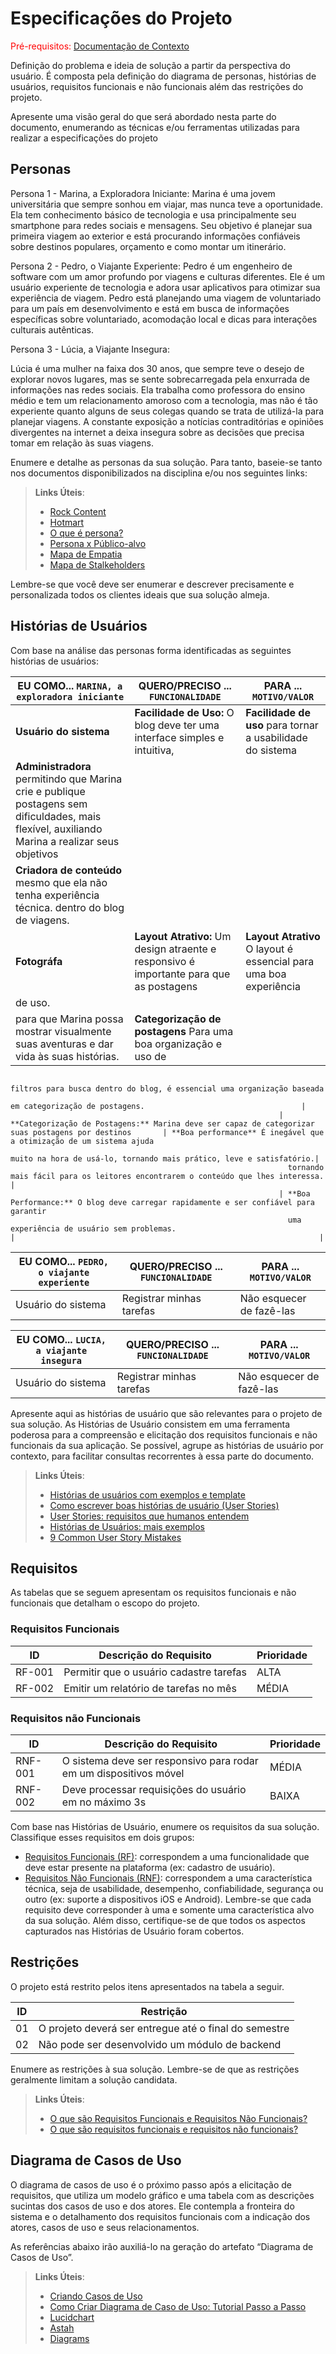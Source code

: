 # Especificações do Projeto

<span style="color:red">Pré-requisitos: <a href="1-Documentação de Contexto.md"> Documentação de Contexto</a></span>

Definição do problema e ideia de solução a partir da perspectiva do usuário. É composta pela definição do  diagrama de personas, histórias de usuários, requisitos funcionais e não funcionais além das restrições do projeto.

Apresente uma visão geral do que será abordado nesta parte do documento, enumerando as técnicas e/ou ferramentas utilizadas para realizar a especificações do projeto

## Personas

Persona 1 - Marina, a Exploradora Iniciante:
Marina é uma jovem universitária que sempre sonhou em viajar, mas nunca teve a oportunidade. Ela tem conhecimento básico de tecnologia e usa principalmente seu smartphone para redes sociais e mensagens. Seu objetivo é planejar sua primeira viagem ao exterior e está procurando informações confiáveis sobre destinos populares, orçamento e como montar um itinerário.


Persona 2 - Pedro, o Viajante Experiente:
Pedro é um engenheiro de software com um amor profundo por viagens e culturas diferentes. Ele é um usuário experiente de tecnologia e adora usar aplicativos para otimizar sua experiência de viagem. Pedro está planejando uma viagem de voluntariado para um país em desenvolvimento e está em busca de informações específicas sobre voluntariado, acomodação local e dicas para interações culturais autênticas.


Persona 3 - Lúcia, a Viajante Insegura:

Lúcia é uma mulher na faixa dos 30 anos, que sempre teve o desejo de explorar novos lugares, mas se sente sobrecarregada pela enxurrada de informações nas redes sociais. Ela trabalha como professora do ensino médio e tem um relacionamento amoroso com a tecnologia, mas não é tão experiente quanto alguns de seus colegas quando se trata de utilizá-la para planejar viagens. A constante exposição a notícias contraditórias e opiniões divergentes na internet a deixa insegura sobre as decisões que precisa tomar em relação às suas viagens.


Enumere e detalhe as personas da sua solução. Para tanto, baseie-se tanto nos documentos disponibilizados na disciplina e/ou nos seguintes links:

> **Links Úteis**:
> - [Rock Content](https://rockcontent.com/blog/personas/)
> - [Hotmart](https://blog.hotmart.com/pt-br/como-criar-persona-negocio/)
> - [O que é persona?](https://resultadosdigitais.com.br/blog/persona-o-que-e/)
> - [Persona x Público-alvo](https://flammo.com.br/blog/persona-e-publico-alvo-qual-a-diferenca/)
> - [Mapa de Empatia](https://resultadosdigitais.com.br/blog/mapa-da-empatia/)
> - [Mapa de Stalkeholders](https://www.racecomunicacao.com.br/blog/como-fazer-o-mapeamento-de-stakeholders/)
>
Lembre-se que você deve ser enumerar e descrever precisamente e personalizada todos os clientes ideais que sua solução almeja.

## Histórias de Usuários

Com base na análise das personas forma identificadas as seguintes histórias de usuários:

|EU COMO... `MARINA, a exploradora iniciante`                   | QUERO/PRECISO ... `FUNCIONALIDADE`                                                                     | PARA ... `MOTIVO/VALOR`                                        |
|---------------------------------------------------------------|--------------------------------------------------------------------------------------------------------|----------------------------------------------------------------|
|**Usuário do sistema**                                         | **Facilidade de Uso:** O blog deve ter uma interface simples e intuitiva,                              | **Facilidade de uso** para tornar a usabilidade do sistema     |
|**Administradora**                                              permitindo que Marina crie e publique postagens sem dificuldades,                                        mais flexível, auxiliando Marina a realizar seus objetivos 
|**Criadora de conteúdo**                                        mesmo que ela não tenha experiência técnica.                                                             dentro do blog de viagens.                                      |
|**Fotográfa**                                                  | **Layout Atrativo:** Um design atraente e responsivo é importante para que as postagens                | **Layout Atrativo** O layout é essencial para uma  boa experiência
                                                                                                                                                                          de uso.                                                         |                           
                                                                  para que Marina possa mostrar visualmente suas aventuras e dar vida às suas histórias.                 | **Categorização de postagens**  Para uma boa organização e uso de
                                                                                                                                                                            filtros para busca dentro do blog, é essencial uma organização baseada
                                                                                                                                                                          em categorização de postagens.                                   |
                                                                | **Categorização de Postagens:** Marina deve ser capaz de categorizar suas postagens por destinos       | **Boa performance** É inegável que a otimização de um sistema ajuda
                                                                                                                                                                          muito na hora de usá-lo, tornando mais prático, leve e satisfatório.|
                                                                  tornando mais fácil para os leitores encontrarem o conteúdo que lhes interessa.                        |                                                          
                                                                | **Boa Performance:** O blog deve carregar rapidamente e ser confiável para garantir
                                                                  uma experiência de usuário sem problemas.                                                              |                                                                    |                                                                                                           





|EU COMO... `PEDRO, o viajante experiente`                      | QUERO/PRECISO ... `FUNCIONALIDADE`                                                                     | PARA ... `MOTIVO/VALOR`                                        |
|---------------------------------------------------------------|--------------------------------------------------------------------------------------------------------|----------------------------------------------------------------|
|Usuário do sistema                                             | Registrar minhas tarefas                                                                               | Não esquecer de fazê-las                                       |




|EU COMO... `LUCIA, a viajante insegura`                         | QUERO/PRECISO ... `FUNCIONALIDADE`                                                                     | PARA ... `MOTIVO/VALOR`                                        |
|---------------------------------------------------------------|--------------------------------------------------------------------------------------------------------|----------------------------------------------------------------|
|Usuário do sistema                                             | Registrar minhas tarefas                                                                               | Não esquecer de fazê-las                                       |






















Apresente aqui as histórias de usuário que são relevantes para o projeto de sua solução. As Histórias de Usuário consistem em uma ferramenta poderosa para a compreensão e elicitação dos requisitos funcionais e não funcionais da sua aplicação. Se possível, agrupe as histórias de usuário por contexto, para facilitar consultas recorrentes à essa parte do documento.

> **Links Úteis**:
> - [Histórias de usuários com exemplos e template](https://www.atlassian.com/br/agile/project-management/user-stories)
> - [Como escrever boas histórias de usuário (User Stories)](https://medium.com/vertice/como-escrever-boas-users-stories-hist%C3%B3rias-de-usu%C3%A1rios-b29c75043fac)
> - [User Stories: requisitos que humanos entendem](https://www.luiztools.com.br/post/user-stories-descricao-de-requisitos-que-humanos-entendem/)
> - [Histórias de Usuários: mais exemplos](https://www.reqview.com/doc/user-stories-example.html)
> - [9 Common User Story Mistakes](https://airfocus.com/blog/user-story-mistakes/)

## Requisitos

As tabelas que se seguem apresentam os requisitos funcionais e não funcionais que detalham o escopo do projeto.

### Requisitos Funcionais

|ID    | Descrição do Requisito  | Prioridade |
|------|-----------------------------------------|----|
|RF-001| Permitir que o usuário cadastre tarefas | ALTA | 
|RF-002| Emitir um relatório de tarefas no mês   | MÉDIA |

### Requisitos não Funcionais

|ID     | Descrição do Requisito  |Prioridade |
|-------|-------------------------|----|
|RNF-001| O sistema deve ser responsivo para rodar em um dispositivos móvel | MÉDIA | 
|RNF-002| Deve processar requisições do usuário em no máximo 3s |  BAIXA | 

Com base nas Histórias de Usuário, enumere os requisitos da sua solução. Classifique esses requisitos em dois grupos:

- [Requisitos Funcionais
 (RF)](https://pt.wikipedia.org/wiki/Requisito_funcional):
 correspondem a uma funcionalidade que deve estar presente na
  plataforma (ex: cadastro de usuário).
- [Requisitos Não Funcionais
  (RNF)](https://pt.wikipedia.org/wiki/Requisito_n%C3%A3o_funcional):
  correspondem a uma característica técnica, seja de usabilidade,
  desempenho, confiabilidade, segurança ou outro (ex: suporte a
  dispositivos iOS e Android).
Lembre-se que cada requisito deve corresponder à uma e somente uma
característica alvo da sua solução. Além disso, certifique-se de que
todos os aspectos capturados nas Histórias de Usuário foram cobertos.

## Restrições

O projeto está restrito pelos itens apresentados na tabela a seguir.

|ID| Restrição                                             |
|--|-------------------------------------------------------|
|01| O projeto deverá ser entregue até o final do semestre |
|02| Não pode ser desenvolvido um módulo de backend        |


Enumere as restrições à sua solução. Lembre-se de que as restrições geralmente limitam a solução candidata.

> **Links Úteis**:
> - [O que são Requisitos Funcionais e Requisitos Não Funcionais?](https://codificar.com.br/requisitos-funcionais-nao-funcionais/)
> - [O que são requisitos funcionais e requisitos não funcionais?](https://analisederequisitos.com.br/requisitos-funcionais-e-requisitos-nao-funcionais-o-que-sao/)

## Diagrama de Casos de Uso

O diagrama de casos de uso é o próximo passo após a elicitação de requisitos, que utiliza um modelo gráfico e uma tabela com as descrições sucintas dos casos de uso e dos atores. Ele contempla a fronteira do sistema e o detalhamento dos requisitos funcionais com a indicação dos atores, casos de uso e seus relacionamentos. 

As referências abaixo irão auxiliá-lo na geração do artefato “Diagrama de Casos de Uso”.

> **Links Úteis**:
> - [Criando Casos de Uso](https://www.ibm.com/docs/pt-br/elm/6.0?topic=requirements-creating-use-cases)
> - [Como Criar Diagrama de Caso de Uso: Tutorial Passo a Passo](https://gitmind.com/pt/fazer-diagrama-de-caso-uso.html/)
> - [Lucidchart](https://www.lucidchart.com/)
> - [Astah](https://astah.net/)
> - [Diagrams](https://app.diagrams.net/)
